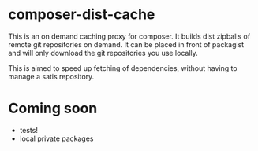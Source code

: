 composer-dist-cache
===================

This is an on demand caching proxy for composer. It builds dist zipballs of remote git repositories on demand. It can be placed in front of packagist and will only download the git repositories you use locally.

This is aimed to speed up fetching of dependencies, without having to manage a satis repository.

Coming soon
===========
 - tests!
 - local private packages
